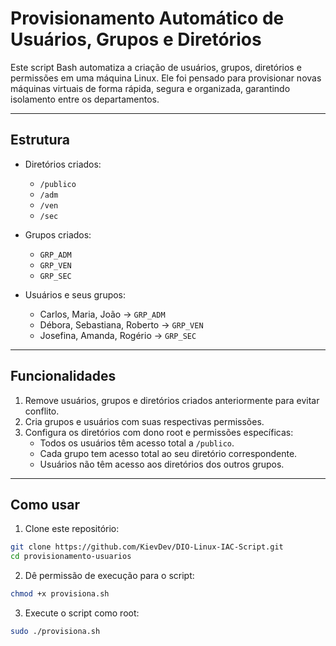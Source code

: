 # Provisionamento Automático de Usuários, Grupos e Diretórios

Este script Bash automatiza a criação de usuários, grupos, diretórios e permissões em uma máquina Linux. Ele foi pensado para provisionar novas máquinas virtuais de forma rápida, segura e organizada, garantindo isolamento entre os departamentos.

---

## Estrutura

- Diretórios criados:
  - `/publico`
  - `/adm`
  - `/ven`
  - `/sec`

- Grupos criados:
  - `GRP_ADM`
  - `GRP_VEN`
  - `GRP_SEC`

- Usuários e seus grupos:
  - Carlos, Maria, João → `GRP_ADM`
  - Débora, Sebastiana, Roberto → `GRP_VEN`
  - Josefina, Amanda, Rogério → `GRP_SEC`

---

## Funcionalidades

1. Remove usuários, grupos e diretórios criados anteriormente para evitar conflito.
2. Cria grupos e usuários com suas respectivas permissões.
3. Configura os diretórios com dono root e permissões específicas:
   - Todos os usuários têm acesso total a `/publico`.
   - Cada grupo tem acesso total ao seu diretório correspondente.
   - Usuários não têm acesso aos diretórios dos outros grupos.

---

## Como usar

1. Clone este repositório:

```bash
git clone https://github.com/KievDev/DIO-Linux-IAC-Script.git
cd provisionamento-usuarios
```

2. Dê permissão de execução para o script:

```bash
chmod +x provisiona.sh
```

3. Execute o script como root:

```bash
sudo ./provisiona.sh
```
